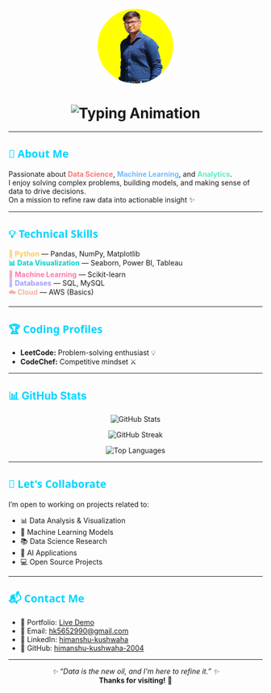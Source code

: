 <p align="center">
  <img src="Profile-DuX61viU.jpeg" width="150" style="border-radius: 50%;" alt="Himanshu Kushwaha" />
</p>

<h1 align="center">
  <img src="https://readme-typing-svg.demolab.com?font=Segoe+UI&size=30&duration=3000&pause=1000&color=00D4FF&center=true&vCenter=true&width=600&lines=Hi%2C+I'm+Himanshu+Kushwaha;Data+Science+%7C+ML+%7C+Analytics+Enthusiast;Transforming+Data+Into+Insights!" alt="Typing Animation" />
</h1>

---

<h2 style="color:#00d4ff; font-family:Segoe UI">🚀 About Me</h2>

<p>
  Passionate about <b style="color:#ff7675">Data Science</b>, <b style="color:#74b9ff">Machine Learning</b>, and <b style="color:#55efc4">Analytics</b>. <br>
  I enjoy solving complex problems, building models, and making sense of data to drive decisions.<br>
  On a mission to refine raw data into actionable insight ✨
</p>

---

<h2 style="color:#00d4ff; font-family:Segoe UI">💡 Technical Skills</h2>

<ul style="list-style-type:none; padding-left:0;">
  <li><b style="color:#feca57">🐍 Python</b> — Pandas, NumPy, Matplotlib</li>
  <li><b style="color:#00cec9">📊 Data Visualization</b> — Seaborn, Power BI, Tableau</li>
  <li><b style="color:#fd79a8">🧠 Machine Learning</b> — Scikit-learn</li>
  <li><b style="color:#a29bfe">💾 Databases</b> — SQL, MySQL</li>
  <li><b style="color:#fab1a0">☁️ Cloud</b> — AWS (Basics)</li>
</ul>

---

<h2 style="color:#00d4ff; font-family:Segoe UI">🏆 Coding Profiles</h2>

<ul>
  <li><b>LeetCode:</b> Problem-solving enthusiast 💡</li>
  <li><b>CodeChef:</b> Competitive mindset ⚔️</li>
</ul>

---

<h2 style="color: #00d4ff;">📊 GitHub Stats</h2>
<p align="center">
  <img src="https://github-readme-stats.vercel.app/api?username=himanshu-kushwaha-2004&show_icons=true&theme=tokyonight&hide_border=true" alt="GitHub Stats" />
</p>
<p align="center">
  <img src="https://github-readme-streak-stats.herokuapp.com/?user=himanshu-kushwaha-2004&theme=tokyonight&hide_border=true" alt="GitHub Streak" />
</p>
<p align="center">
  <img src="https://github-readme-stats.vercel.app/api/top-langs/?username=himanshu-kushwaha-2004&layout=compact&theme=tokyonight&hide_border=true" alt="Top Languages" />
</p>

---

<h2 style="color:#00d4ff; font-family:Segoe UI">🤝 Let's Collaborate</h2>

<p>
  I’m open to working on projects related to:
</p>
<ul>
  <li>📊 Data Analysis & Visualization</li>
  <li>🤖 Machine Learning Models</li>
  <li>📚 Data Science Research</li>
  <li>🧠 AI Applications</li>
  <li>💻 Open Source Projects</li>
</ul>

---

<h2 style="color:#00d4ff; font-family:Segoe UI">📬 Contact Me</h2>

<ul>
  <li>🐙 Portfolio: <a href="https://my-portfolio-9jji.onrender.com">Live Demo</a></li>
  <li>📧 Email: <a href="mailto:hk5652990@gmail.com">hk5652990@gmail.com</a></li>
  <li>💼 LinkedIn: <a href="https://linkedin.com/in/himanshu-kushwaha">himanshu-kushwaha</a></li>
  <li>🐙 GitHub: <a href="https://github.com/HIMANSHU-KUSHWAHA-2004">himanshu-kushwaha-2004</a></li>
</ul>

---

<p align="center">
  <i>✨ “Data is the new oil, and I'm here to refine it.” ✨</i><br>
  <b>Thanks for visiting!</b> 🙏
</p>
